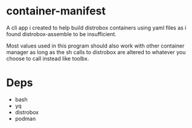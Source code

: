 # container-manifest
A cli app i created to help build distrobox containers using yaml files as i found distrobox-assemble to be insufficient.

Most values used in this program should also work with other container manager as long as the sh calls to distrobox are altered to whatever you choose to call instead like toolbx.

# Deps
- bash
- yq
- distrobox
- podman 